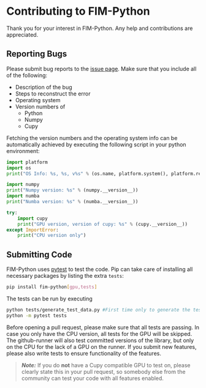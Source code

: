 # Contributing to FIM-Python

Thank you for your interest in FIM-Python. Any help and contributions are appreciated.



Reporting Bugs
---------------------

Please submit bug reports to the [issue page](https://github.com/thomgrand/fim-python/issues). Make sure that you include all of the following:
- Description of the bug
- Steps to reconstruct the error
- Operating system
- Version numbers of
  - Python
  - Numpy
  - Cupy

Fetching the version numbers and the operating system info can be automatically achieved by executing the following script in your python environment:

```python
import platform
import os
print("OS Info: %s, %s, v%s" % (os.name, platform.system(), platform.release()))

import numpy
print("Numpy version: %s" % (numpy.__version__))
import numba
print("Numba version: %s" % (numba.__version__))

try:
    import cupy
    print("GPU version, version of cupy: %s" % (cupy.__version__))
except ImportError:
    print("CPU version only")
```

Submitting Code
--------------------
FIM-Python uses [pytest](https://docs.pytest.org) to test the code. Pip can take care of installing all necessary packages by listing the extra ``tests``:
```bash
pip install fim-python[gpu,tests]
```
The tests can be run by executing
```bash
python tests/generate_test_data.py #First time only to generate the test examples
python -m pytest tests
```

Before opening a pull request, please make sure that all tests are passing.
In case you only have the CPU version, all tests for the GPU will be skipped. 
The github-runner will also test committed versions of the library, but only on the CPU for the lack of a GPU on the runner.
If you submit new features, please also write tests to ensure functionality of the features.

> **_Note:_**  If you do **not** have a Cupy compatible GPU to test on, please clearly state this in your pull request, so somebody else from the community can test your code with all features enabled.

